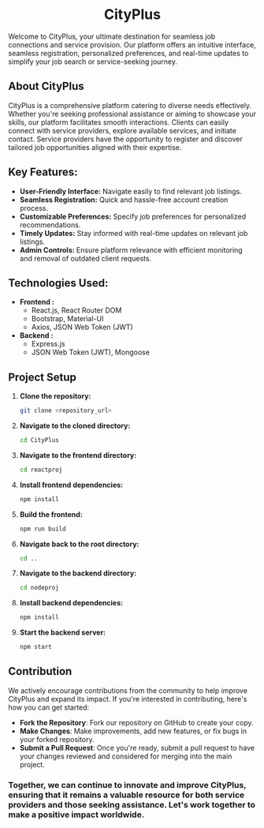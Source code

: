 <h1 align="center">CityPlus</h1>

Welcome to CityPlus, your ultimate destination for seamless job connections and service provision. Our platform offers an intuitive interface, seamless registration, personalized preferences, and real-time updates to simplify your job search or service-seeking journey.

## About CityPlus
CityPlus is a comprehensive platform catering to diverse needs effectively. Whether you're seeking professional assistance or aiming to showcase your skills, our platform facilitates smooth interactions. Clients can easily connect with service providers, explore available services, and initiate contact. Service providers have the opportunity to register and discover tailored job opportunities aligned with their expertise.

## Key Features:
- **User-Friendly Interface:** Navigate easily to find relevant job listings.
- **Seamless Registration:** Quick and hassle-free account creation process.
- **Customizable Preferences:** Specify job preferences for personalized recommendations.
- **Timely Updates:** Stay informed with real-time updates on relevant job listings.
- **Admin Controls:** Ensure platform relevance with efficient monitoring and removal of outdated client requests.


## Technologies Used:
- **Frontend :**
  - React.js, React Router DOM
  - Bootstrap, Material-UI
  - Axios, JSON Web Token (JWT)
- **Backend :**
  - Express.js
  - JSON Web Token (JWT), Mongoose

## Project Setup

1. **Clone the repository:**
    ```bash
    git clone <repository_url>
    ```

2. **Navigate to the cloned directory:**
    ```bash
    cd CityPlus
    ```

3. **Navigate to the frontend directory:**
    ```bash
    cd reactproj
    ```

4. **Install frontend dependencies:**
    ```bash
    npm install
    ```

5. **Build the frontend:**
    ```bash
    npm run build
    ```

6. **Navigate back to the root directory:**
    ```bash
    cd ..
    ```

7. **Navigate to the backend directory:**
    ```bash
    cd nodeproj
    ```

8. **Install backend dependencies:**
    ```bash
    npm install
    ```

9. **Start the backend server:**
    ```bash
    npm start
    ```

## Contribution

We actively encourage contributions from the community to help improve CityPlus and expand its impact. If you're interested in contributing, here's how you can get started:

- **Fork the Repository**: Fork our repository on GitHub to create your copy.
- **Make Changes**: Make improvements, add new features, or fix bugs in your forked repository.
- **Submit a Pull Request**: Once you're ready, submit a pull request to have your changes reviewed and considered for merging into the main project.

### Together, we can continue to innovate and improve CityPlus, ensuring that it remains a valuable resource for both service providers and those seeking assistance. Let's work together to make a positive impact worldwide.
